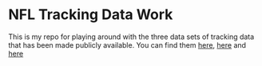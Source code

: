 # NFL Tracking Data Work

This is my repo for playing around with the three data sets of tracking data that has been
made publicly available. You can find them [here](https://github.com/asonty/ngs_highlights),
[here](https://www.kaggle.com/c/nfl-big-data-bowl-2020/data) and [here](https://github.com/nfl-football-ops/Big-Data-Bowl)


